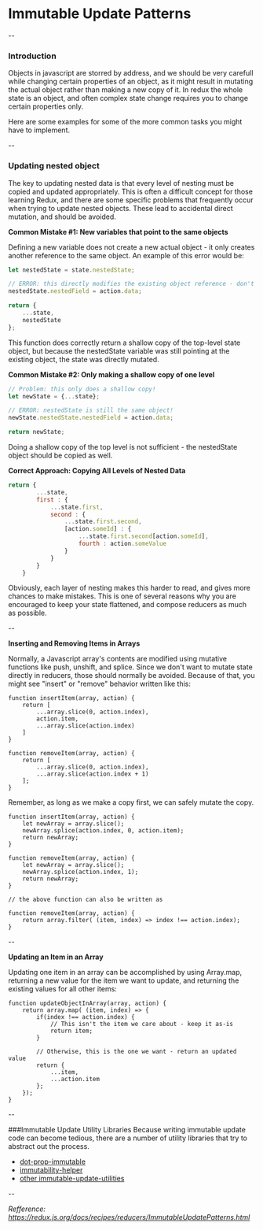 # Immutable Update Patterns

--

### Introduction

Objects in javascript are storred by address, and we should be very carefull while changing certain properties of an object, as it might result in mutating the actual object rather than making a new copy of it. In redux the whole state is an object, and often complex state change requires you to change certain properties only. 


Here are some examples for some of the more common tasks you might have to implement.

--

### Updating nested object

The key to updating nested data is that every level of nesting must be copied and updated appropriately. This is often a difficult concept for those learning Redux, and there are some specific problems that frequently occur when trying to update nested objects. These lead to accidental direct mutation, and should be avoided.

**Common Mistake #1: New variables that point to the same objects**

Defining a new variable does not create a new actual object - it only creates another reference to the same object. An example of this error would be:

~~~Javascript
let nestedState = state.nestedState;

// ERROR: this directly modifies the existing object reference - don't do this!
nestedState.nestedField = action.data;

return {
    ...state,
    nestedState
};
~~~

This function does correctly return a shallow copy of the top-level state object, but because the nestedState variable was still pointing at the existing object, the state was directly mutated.

**Common Mistake #2: Only making a shallow copy of one level**

~~~Javascript
// Problem: this only does a shallow copy!
let newState = {...state};

// ERROR: nestedState is still the same object!
newState.nestedState.nestedField = action.data;

return newState;
~~~

Doing a shallow copy of the top level is not sufficient - the nestedState object should be copied as well.

**Correct Approach: Copying All Levels of Nested Data**

~~~Javascript
return {
        ...state,
        first : {
            ...state.first,
            second : {
                ...state.first.second,
                [action.someId] : {
                    ...state.first.second[action.someId],
                    fourth : action.someValue
                }
            }
        }
    }
~~~

Obviously, each layer of nesting makes this harder to read, and gives more chances to make mistakes. This is one of several reasons why you are encouraged to keep your state flattened, and compose reducers as much as possible.

--

**Inserting and Removing Items in Arrays**

Normally, a Javascript array's contents are modified using mutative functions like push, unshift, and splice. Since we don't want to mutate state directly in reducers, those should normally be avoided. Because of that, you might see "insert" or "remove" behavior written like this:

~~~
function insertItem(array, action) {
    return [
        ...array.slice(0, action.index),
        action.item,
        ...array.slice(action.index)
    ]
}

function removeItem(array, action) {
    return [
        ...array.slice(0, action.index),
        ...array.slice(action.index + 1)
    ];
}
~~~

Remember, as long as we make a copy first, we can safely mutate the copy.

~~~
function insertItem(array, action) {
    let newArray = array.slice();
    newArray.splice(action.index, 0, action.item);
    return newArray;
}

function removeItem(array, action) {
    let newArray = array.slice();
    newArray.splice(action.index, 1);
    return newArray;
}

// the above function can also be written as 

function removeItem(array, action) {
    return array.filter( (item, index) => index !== action.index);
}
~~~

--

**Updating an Item in an Array**

Updating one item in an array can be accomplished by using Array.map, returning a new value for the item we want to update, and returning the existing values for all other items:

~~~
function updateObjectInArray(array, action) {
    return array.map( (item, index) => {
        if(index !== action.index) {
            // This isn't the item we care about - keep it as-is
            return item;
        }

        // Otherwise, this is the one we want - return an updated value
        return {
            ...item,
            ...action.item
        };    
    });
}
~~~
--

###Immutable Update Utility Libraries
Because writing immutable update code can become tedious, there are a number of utility libraries that try to abstract out the process. 

* [dot-prop-immutable](https://github.com/debitoor/dot-prop-immutable)
* [immutability-helper](https://github.com/kolodny/immutability-helper)
* [other immutable-update-utilities](https://github.com/markerikson/redux-ecosystem-links/blob/master/immutable-data.md#immutable-update-utilities)

--

*Refference: https://redux.js.org/docs/recipes/reducers/ImmutableUpdatePatterns.html*
